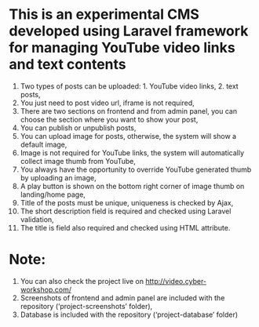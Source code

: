 
This is an experimental CMS developed using Laravel framework for managing YouTube video links and text contents
======================================

1.	Two types of posts can be uploaded: 1. YouTube video links, 2. text posts,
2.	You just need to post video url, iframe is not required,
3.	There are two sections on frontend and from admin panel, you can choose the section where you want to show your post,
4.	You can publish or unpublish posts,
5.	You can upload image for posts, otherwise, the system will show a default image,
6.	Image is not required for YouTube links, the system will automatically collect image thumb from YouTube,
7.	You always have the opportunity to override YouTube generated thumb by uploading an image,
8.	A play button is shown on the bottom right corner of image thumb on landing/home page,
9.	Title of the posts must be unique, uniqueness is checked by Ajax,
10.	The short description field is required and checked using Laravel validation,
11.	The title is field also required and checked using HTML attribute.


Note:
=====================================

1.	You can also check the project live on http://video.cyber-workshop.com/
2.	Screenshots of frontend and admin panel are included with the repository (‘project-screenshots’ folder),
3.	Database is included with the repository (‘project-database’ folder)
